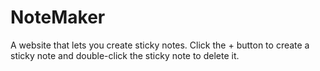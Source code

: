# NoteMaker
A website that lets you create sticky notes. Click the + button to create a sticky note and double-click the sticky note to delete it.

